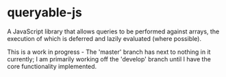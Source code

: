# queryable-js
A JavaScript library that allows queries to be performed against arrays, the execution of which is deferred and lazily evaluated (where possible).

This is a work in progress - The 'master' branch has next to nothing in it currently; I am primarily working off the 'develop' branch until I have the core functionality implemented.
